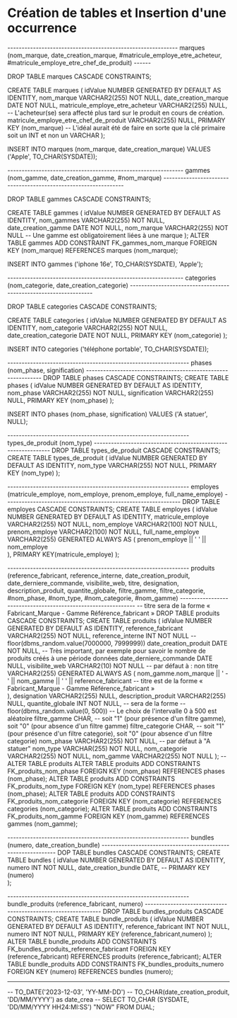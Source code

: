 # Création de tables et Insertion d'une occurrence

------------------------------------------------------------   marques (nom_marque, date_creation_marque, #matricule_employe_etre_acheteur, #matricule_employe_etre_chef_de_produit) ------

DROP TABLE marques CASCADE CONSTRAINTS;

CREATE TABLE marques (
    idValue NUMBER GENERATED BY DEFAULT AS IDENTITY,
    nom_marque VARCHAR2(255) NOT NULL,
    date_creation_marque DATE NOT NULL,
    matricule_employe_etre_acheteur VARCHAR2(255) NULL,       -- L'acheteur(se) sera affecté plus tard sur le produit en cours de création.
    matricule_employe_etre_chef_de_produit VARCHAR2(255) NULL,
    PRIMARY KEY (nom_marque)                                  -- L'idéal aurait été de faire en sorte que la clé primaire soit un INT et non un VARCHAR
);

INSERT INTO marques (nom_marque, date_creation_marque) VALUES ('Apple', TO_CHAR(SYSDATE));

-------------------------------------------------------------- gammes (nom_gamme, date_creation_gamme, #nom_marque) ----------------------------------------------------------------

DROP TABLE gammes CASCADE CONSTRAINTS;

CREATE TABLE gammes (
    idValue NUMBER GENERATED BY DEFAULT AS IDENTITY,
    nom_gammes VARCHAR2(255) NOT NULL,
    date_creation_gamme DATE NOT NULL,
    nom_marque VARCHAR2(255) NOT NULL -- Une gamme est obligatoirement liées à une marque
);
ALTER TABLE gammes ADD CONSTRAINT FK_gammes_nom_marque FOREIGN KEY (nom_marque) REFERENCES marques (nom_marque);

INSERT INTO gammes ('iphone 16e', TO_CHAR(SYSDATE), 'Apple');

-------------------------------------------------------------- categories (nom_categorie, date_creation_categorie) -----------------------------------------------------------------

DROP TABLE categories CASCADE CONSTRAINTS;

CREATE TABLE categories (
    idValue NUMBER GENERATED BY DEFAULT AS IDENTITY,
    nom_categorie VARCHAR2(255) NOT NULL,
    date_creation_categorie DATE NOT NULL,
    PRIMARY KEY (nom_categorie)
);

INSERT INTO categories ('téléphone portable', TO_CHAR(SYSDATE));

---------------------------------------------------------------- phases (nom_phase, signification) --------------------------------------------------------------
DROP TABLE phases CASCADE CONSTRAINTS;
CREATE TABLE phases (
    idValue NUMBER GENERATED BY DEFAULT AS IDENTITY,
    nom_phase VARCHAR2(255) NOT NULL,
    signification VARCHAR2(255) NULL,
    PRIMARY KEY (nom_phase)
);

INSERT INTO phases (nom_phase, signification) VALUES ('A statuer', NULL);

---------------------------------------------------------------- types_de_produit (nom_type) --------------------------------------------------------------
DROP TABLE types_de_produit CASCADE CONSTRAINTS;
CREATE TABLE types_de_produit (
	idValue NUMBER GENERATED BY DEFAULT AS IDENTITY,
    nom_type VARCHAR(255) NOT NULL,
    PRIMARY KEY (nom_type)
);

---------------------------------------------------------------- employes (matricule_employe, nom_employe, prenom_employe, full_name_employe) --------------------------------------------------------------
DROP TABLE employes CASCADE CONSTRAINTS;
CREATE TABLE employes (
    idValue NUMBER GENERATED BY DEFAULT AS IDENTITY,
    matricule_employe VARCHAR2(255) NOT NULL, 
    nom_employe VARCHAR2(100) NOT NULL, 
    prenom_employe VARCHAR2(100) NOT NULL,
    full_name_employe VARCHAR2(255) GENERATED ALWAYS AS (
    	prenom_employe || ' ' || nom_employe    
    ),
    PRIMARY KEY(matricule_employe)
);

---------------------------------------------------------------- produits (reference_fabricant, reference_interne, date_creation_produit, date_derniere_commande, visibilite_web, titre, designation, description_produit, quantite_globale, filtre_gamme, filtre_categorie, #nom_phase, #nom_type, #nom_categorie, #nom_gamme) --------------------------------------------------------------
-- titre sera de la forme « Fabricant_Marque - Gamme Référence_fabricant »
DROP TABLE produits CASCADE CONSTRAINTS;
CREATE TABLE produits (
    idValue NUMBER GENERATED BY DEFAULT AS IDENTITY,
    reference_fabricant VARCHAR2(255) NOT NULL, 
    reference_interne INT NOT NULL -- floor(dbms_random.value(7000000, 7999999))
    date_creation_produit DATE NOT NULL, -- Très important, par exemple pour savoir le nombre de produits créés à une période données
    date_derniere_commande DATE NULL, 
    visibilite_web VARCHAR2(10) NOT NULL -- par défaut à : non
    titre VARCHAR2(255) GENERATED ALWAYS AS (
    	nom_gamme.nom_marque || ' - ' || nom_gamme || ' ' || reference_fabricant -- titre est de la forme « Fabricant_Marque - Gamme Référence_fabricant »    
    ),
    designation VARCHAR2(255) NULL, 
    description_produit VARCHAR2(255) NULL, 
    quantite_globale INT NOT NULL, -- sera de la forme -- floor(dbms_random.value(0, 500)) -- Le choix de l'intervalle 0 à 500 est aléatoire
    filtre_gamme CHAR, -- soit "1" (pour présence d'un filtre gamme), soit "0" (pour absence d'un filtre gamme)
    filtre_categorie CHAR, -- soit "1" (pour présence d'un filtre categorie), soit "0" (pour absence d'un filtre categorie)
    nom_phase VARCHAR2(255) NOT NULL, -- par défaut à "A statuer"
    nom_type VARCHAR(255) NOT NULL,
    nom_categorie VARCHAR2(255) NOT NULL,
    nom_gamme VARCHAR2(255) NOT NULL
);
-- ALTER TABLE produits
ALTER TABLE produits ADD CONSTRAINTS FK_produits_nom_phase FOREIGN KEY (nom_phase) REFERENCES phases (nom_phase);
ALTER TABLE produits ADD CONSTRAINTS FK_produits_nom_type FOREIGN KEY (nom_type) REFERENCES phases (nom_phase);
ALTER TABLE produits ADD CONSTRAINTS FK_produits_nom_categorie FOREIGN KEY (nom_categorie) REFERENCES categories (nom_categorie);
ALTER TABLE produits ADD CONSTRAINTS FK_produits_nom_gamme FOREIGN KEY (nom_gamme) REFERENCES gammes (nom_gamme);

---------------------------------------------------------------- bundles (numero, date_creation_bundle) --------------------------------------------------------------
DOP TABLE bundles CASCADE CONSTRAINTS;
CREATE TABLE bundles (
    idValue NUMBER GENERATED BY DEFAULT AS IDENTITY,
    numero INT NOT NULL,
    date_creation_bundle DATE, -- 
    PRIMARY KEY (numero)    
);

---------------------------------------------------------------- bundle_produits (reference_fabricant, numero) --------------------------------------------------------------
DROP TABLE bundles_produits CASCADE CONSTRAINTS;
CREATE TABLE bundle_produits (
    idValue NUMBER GENERATED BY DEFAULT AS IDENTITY,
    reference_fabricant INT NOT NULL,
    numero INT NOT NULL,
    PRIMARY KEY (reference_fabricant,numero)
);
ALTER TABLE bundle_produits ADD CONSTRAINTS FK_bundles_produits_reference_fabricant FOREIGN KEY (reference_fabricant) REFERENCES produits (reference_fabricant);
ALTER TABLE bundle_produits ADD CONSTRAINTS FK_bundles_produits_numero FOREIGN KEY (numero) REFERENCES bundles (numero);


------------------------------------------------------------------------------------------------------------------------------------------------------
-- TO_DATE('2023-12-03', 'YY-MM-DD')
-- TO_CHAR(date_creation_produit, 'DD/MM/YYYY') as date_crea
-- SELECT TO_CHAR (SYSDATE, 'DD/MM/YYYY HH24:MI:SS') "NOW" FROM DUAL;

